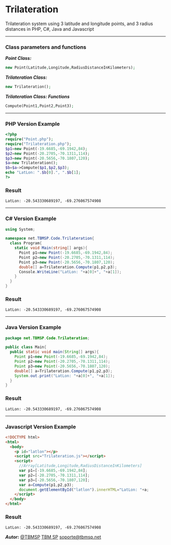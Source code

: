 # Trilateration
Trilateration system using 3 latitude and longitude points, and 3 radius distances in PHP, C#, Java and Javascript

---
### Class parameters and functions
***Point Class:***
```php
new Point(Latitude,Longitude,RadiusDistanceInKilometers);
```
***Trilateration Class:***
```php
new Trilateration();
```
***Trilateration Class: Functions***
```php
Compute(Point1,Point2,Point3);
```
---
### PHP Version Example
```php
<?php
require("Point.php");
require("Trilateration.php");
$p1=new Point(-19.6685,-69.1942,84);
$p2=new Point(-20.2705,-70.1311,114);
$p3=new Point(-20.5656,-70.1807,120);
$a=new Trilateration();
$b=$a->Compute($p1,$p2,$p3);
echo "LatLon: ".$b[0].", ".$b[1];
?>
```
### Result
```
LatLon: -20.543330689197, -69.276067574908
```

---
### C# Version Example
```c#
using System;

namespace net.TBMSP.Code.Trilateration{
  class Program{
    static void Main(string[] args){
      Point p1=new Point(-19.6685,-69.1942,84);
      Point p2=new Point(-20.2705,-70.1311,114);
      Point p3=new Point(-20.5656,-70.1807,120);
      double[] a=Trilateration.Compute(p1,p2,p3);
      Console.WriteLine("LatLon: "+a[0]+", "+a[1]);
    }
  }
}
```
### Result
```
LatLon: -20.543330689197, -69.276067574908
```

---
### Java Version Example
```java
package net.TBMSP.Code.Trilateration;

public class Main{
  public static void main(String[] args){
    Point p1=new Point(-19.6685,-69.1942,84);
    Point p2=new Point(-20.2705,-70.1311,114);
    Point p3=new Point(-20.5656,-70.1807,120);
    double[] a=Trilateration.Compute(p1,p2,p3);
    System.out.print("LatLon: "+a[0]+", "+a[1]);
  }
}
```
### Result
```
LatLon: -20.543330689197, -69.276067574908
```

---
### Javascript Version Example
```html
<!DOCTYPE html>
<html>
  <body>
    <p id="latlon"></p>
    <script src="Trilateration.js"></script> 
    <script>
      //Array[Latitude,Longitude,RadiusDistanceInKilometers]
      var p1=[-19.6685,-69.1942,84];
      var p2=[-20.2705,-70.1311,114];
      var p3=[-20.5656,-70.1807,120];
      var a=Compute(p1,p2,p3);
      document.getElementById("latlon").innerHTML="LatLon: "+a;
    </script>
  </body>
</html>
```
### Result
```
LatLon: -20.543330689197, -69.276067574908
```

***Autor:*** <a href="https://twitter.com/TBMSP">@TBMSP</a>
<a href="http://tbmsp.net/">TBM SP</a>
<soporte@tbmsp.net>
